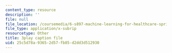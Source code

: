 ```yaml
---
content_type: resource
description: ''
file: null
file_location: /coursemedia/6-s897-machine-learning-for-healthcare-spring-2019/25c5d78a93652d57fb85d2dd3d512930_g5v-NvNoJQQ.srt
file_type: application/x-subrip
resourcetype: Other
title: 3play caption file
uid: 25c5d78a-9365-2d57-fb85-d2dd3d512930
---
```

